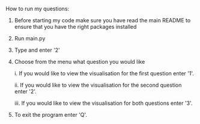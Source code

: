 How to run my questions:
1. Before starting my code make sure you have read the main README to ensure that you have the right packages installed

2. Run main.py

3. Type and enter '2'

4. Choose from the menu what question you would like
   
     i. If you would like to view the visualisation for the first question enter '1'.
   
     ii. If you would like to view the visualisation for the second question enter '2'.
   
     iii. If you would like to view the visualisation for both questions enter '3'.

6. To exit the program enter 'Q'.
